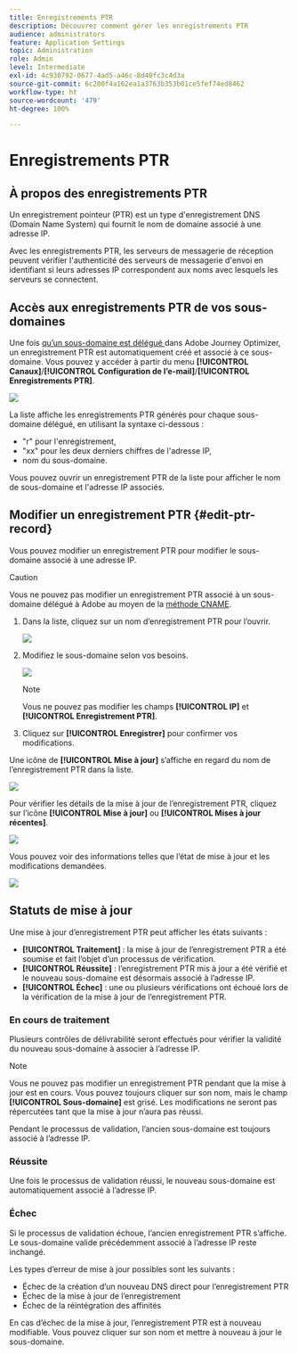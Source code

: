 ```yaml
---
title: Enregistrements PTR
description: Découvrez comment gérer les enregistrements PTR
audience: administrators
feature: Application Settings
topic: Administration
role: Admin
level: Intermediate
exl-id: 4c930792-0677-4ad5-a46c-8d40fc3c4d3a
source-git-commit: 6c200f4a162ea1a3763b353b01ce5fef74ed8462
workflow-type: ht
source-wordcount: '479'
ht-degree: 100%

---
```


# Enregistrements PTR

## À propos des enregistrements PTR

Un enregistrement pointeur (PTR) est un type d&#39;enregistrement DNS (Domain Name System) qui fournit le nom de domaine associé à une adresse IP.

Avec les enregistrements PTR, les serveurs de messagerie de réception peuvent vérifier l&#39;authenticité des serveurs de messagerie d&#39;envoi en identifiant si leurs adresses IP correspondent aux noms avec lesquels les serveurs se connectent.

## Accès aux enregistrements PTR de vos sous-domaines

Une fois [quʼun sous-domaine est délégué ](delegate-subdomain.md)dans Adobe Journey Optimizer, un enregistrement PTR est automatiquement créé et associé à ce sous-domaine. Vous pouvez y accéder à partir du menu **[!UICONTROL Canaux]**/**[!UICONTROL Configuration de l’e-mail]**/**[!UICONTROL Enregistrements PTR]**. 

![](../assets/ptr-records.png)

La liste affiche les enregistrements PTR générés pour chaque sous-domaine délégué, en utilisant la syntaxe ci-dessous :

* &quot;r&quot; pour l&#39;enregistrement,
* &quot;xx&quot; pour les deux derniers chiffres de l&#39;adresse IP,
* nom du sous-domaine.

Vous pouvez ouvrir un enregistrement PTR de la liste pour afficher le nom de sous-domaine et l&#39;adresse IP associés.

## Modifier un enregistrement PTR {#edit-ptr-record}

Vous pouvez modifier un enregistrement PTR pour modifier le sous-domaine associé à une adresse IP. 

>[!CAUTION]
>
>Vous ne pouvez pas modifier un enregistrement PTR associé à un sous-domaine délégué à Adobe au moyen de la [méthode CNAME](delegate-subdomain.md#cname-subdomain-delegation).

1. Dans la liste, cliquez sur un nom d’enregistrement PTR pour l’ouvrir. 

   ![](../assets/ptr-record-select.png)

1. Modifiez le sous-domaine selon vos besoins.

   ![](../assets/ptr-record-subdomain.png)

   >[!NOTE]
   >
   >Vous ne pouvez pas modifier les champs **[!UICONTROL IP]** et **[!UICONTROL Enregistrement PTR]**.

1. Cliquez sur **[!UICONTROL Enregistrer]** pour confirmer vos modifications.

Une icône de **[!UICONTROL Mise à jour]** s’affiche en regard du nom de l’enregistrement PTR dans la liste. 

![](../assets/ptr-record-updating.png)

Pour vérifier les détails de la mise à jour de l’enregistrement PTR, cliquez sur l’icône **[!UICONTROL Mise à jour]** ou **[!UICONTROL Mises à jour récentes]**. 

![](../assets/ptr-record-recent-update.png)

Vous pouvez voir des informations telles que l’état de mise à jour et les modifications demandées. 

![](../assets/ptr-record-updates.png)

## Statuts de mise à jour

Une mise à jour d’enregistrement PTR peut afficher les états suivants :

* **[!UICONTROL Traitement]** : la mise à jour de l’enregistrement PTR a été soumise et fait l’objet d’un processus de vérification. 
* **[!UICONTROL Réussite]** : l’enregistrement PTR mis à jour a été vérifié et le nouveau sous-domaine est désormais associé à l’adresse IP. 
* **[!UICONTROL Échec]** : une ou plusieurs vérifications ont échoué lors de la vérification de la mise à jour de l’enregistrement PTR. 

### En cours de traitement

Plusieurs contrôles de délivrabilité seront effectués pour vérifier la validité du nouveau sous-domaine à associer à l’adresse IP. <!--The processing time is around **48h-72h**, and can take up to **7-10 days**. Learn more on the checks performed during the validation cycle in [this section](#create-message-preset).-->

>[!NOTE]
>
>Vous ne pouvez pas modifier un enregistrement PTR pendant que la mise à jour est en cours. Vous pouvez toujours cliquer sur son nom, mais le champ **[!UICONTROL Sous-domaine]** est grisé. Les modifications ne seront pas répercutées tant que la mise à jour n’aura pas réussi. 

Pendant le processus de validation, l’ancien sous-domaine est toujours associé à l’adresse IP. 

### Réussite

Une fois le processus de validation réussi, le nouveau sous-domaine est automatiquement associé à l’adresse IP. 

### Échec

Si le processus de validation échoue, l’ancien enregistrement PTR s’affiche. Le sous-domaine valide précédemment associé à l’adresse IP reste inchangé. 

Les types d’erreur de mise à jour possibles sont les suivants :
* Échec de la création d’un nouveau DNS direct pour l’enregistrement PTR
* Échec de la mise à jour de l’enregistrement
* Échec de la réintégration des affinités

En cas d’échec de la mise à jour, l’enregistrement PTR est à nouveau modifiable. Vous pouvez cliquer sur son nom et mettre à nouveau à jour le sous-domaine. 
